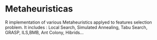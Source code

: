 # Metaheuristicas
R implementation of various Metaheuristics applyed to features selection problem. It includes : Local Search, Simulated Annealing, Tabu Search, GRASP, ILS,BMB, Ant Colony, Hibrids... 
